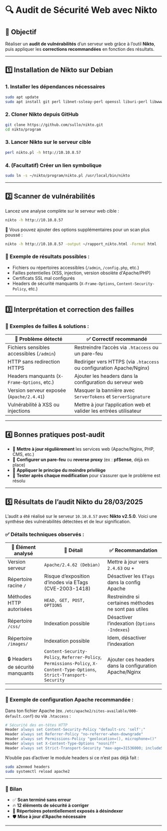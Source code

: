 
# 🔍 Audit de Sécurité Web avec Nikto

## 🎯 Objectif
Réaliser un **audit de vulnérabilités** d’un serveur web grâce à l’outil **Nikto**, puis appliquer les **corrections recommandées** en fonction des résultats.

---

## 1️⃣ Installation de Nikto sur Debian

### 1. Installer les dépendances nécessaires
```bash
sudo apt update
sudo apt install git perl libnet-ssleay-perl openssl liburi-perl libwww-perl -y
```

### 2. Cloner Nikto depuis GitHub
```bash
git clone https://github.com/sullo/nikto.git
cd nikto/program
```

### 3. Lancer Nikto sur le serveur cible
```bash
perl nikto.pl -h http://10.10.8.57
```

### 4. (Facultatif) Créer un lien symbolique
```bash
sudo ln -s ~/nikto/program/nikto.pl /usr/local/bin/nikto
```

---

## 2️⃣ Scanner de vulnérabilités

Lancez une analyse complète sur le serveur web cible :

```bash
nikto -h http://10.10.8.57
```

📌 Vous pouvez ajouter des options supplémentaires pour un scan plus poussé :

```bash
nikto -h http://10.10.8.57 -output ~/rapport_nikto.html -Format html
```

### 🔎 Exemple de résultats possibles :
- Fichiers ou répertoires accessibles (`/admin`, `/config.php`, etc.)
- Failles potentielles (XSS, injection, version obsolète d'Apache/PHP)
- Certificats SSL mal configurés
- Headers de sécurité manquants (`X-Frame-Options`, `Content-Security-Policy`, etc.)

---

## 3️⃣ Interprétation et correction des failles

### 🔐 Exemples de failles & solutions :

| 🔧 Problème détecté                            | ✅ Correctif recommandé                                              |
|-----------------------------------------------|----------------------------------------------------------------------|
| Fichiers sensibles accessibles (`/admin`)     | Restreindre l’accès via `.htaccess` ou un pare-feu                   |
| HTTP sans redirection HTTPS                   | Rediriger vers HTTPS (via `.htaccess` ou configuration Apache/Nginx)|
| Headers manquants (`X-Frame-Options`, etc.)   | Ajouter les headers dans la configuration du serveur web            |
| Version serveur exposée (`Apache/2.4.41`)     | Masquer la bannière avec `ServerTokens` et `ServerSignature`        |
| Vulnérabilité à XSS ou injections             | Mettre à jour l’application web et valider les entrées utilisateur  |

---

## 4️⃣ Bonnes pratiques post-audit

- 🔁 **Mettre à jour régulièrement** les services web (Apache/Nginx, PHP, CMS, etc.)
- 🧱 **Configurer un pare-feu** ou **reverse proxy** (ex : **pfSense**, déjà en place)
- 🔑 **Appliquer le principe du moindre privilège**
- 🧪 **Tester après chaque modification** pour s’assurer que le problème est résolu

---

## 5️⃣ Résultats de l’audit Nikto du 28/03/2025

L’audit a été réalisé sur le serveur `10.10.8.57` avec **Nikto v2.5.0**. Voici une synthèse des vulnérabilités détectées et de leur signification.

### ✅ Détails techniques observés :

| 🧪 Élément analysé                        | 🔎 Détail                                                                                 | ✅ Recommandation |
|------------------------------------------|-------------------------------------------------------------------------------------------|------------------|
| Version serveur                          | `Apache/2.4.62 (Debian)`                                                                 | Mettre à jour vers `2.4.63` ou + |
| Répertoire racine `/`                   | Risque d’exposition d’inodes via ETags (CVE-2003-1418)                                   | Désactiver les `ETags` dans la config Apache |
| Méthodes HTTP autorisées                | `HEAD, GET, POST, OPTIONS`                                                               | Restreindre si certaines méthodes ne sont pas utiles |
| Répertoire `/css/`                      | Indexation possible                                                                      | Désactiver l’indexation (`Options -Indexes`) |
| Répertoire `/images/`                   | Indexation possible                                                                      | Idem, désactiver l’indexation |
| 🔒 Headers de sécurité manquants         | `Content-Security-Policy`, `Referrer-Policy`, `Permissions-Policy`, `X-Content-Type-Options`, `Strict-Transport-Security` | Ajouter ces headers dans la configuration Apache/Nginx |

---

### 📌 Exemple de configuration Apache recommandée :

Dans ton fichier Apache (ex. `/etc/apache2/sites-available/000-default.conf`) ou via `.htaccess` :

```apache
# Sécurité des en-têtes HTTP
Header always set Content-Security-Policy "default-src 'self';"
Header always set Referrer-Policy "no-referrer-when-downgrade"
Header always set Permissions-Policy "geolocation=(), microphone=()"
Header always set X-Content-Type-Options "nosniff"
Header always set Strict-Transport-Security "max-age=31536000; includeSubDomains"
```

N’oublie pas d’activer le module headers si ce n’est pas déjà fait :

```bash
sudo a2enmod headers
sudo systemctl reload apache2
```

---

### 📅 Bilan
- ✅ **Scan terminé sans erreur**
- 🔥 **12 éléments de sécurité à corriger**
- 📂 **Répertoires potentiellement exposés à désindexer**
- 🛡️ **Mise à jour d’Apache nécessaire**

---
